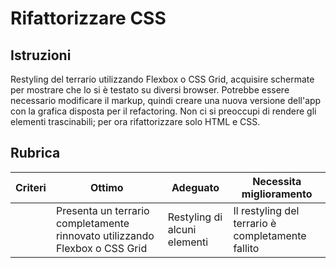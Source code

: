 # Rifattorizzare CSS

## Istruzioni

Restyling del terrario utilizzando Flexbox o CSS Grid, acquisire schermate per mostrare che lo si è testato su diversi browser. Potrebbe essere necessario modificare il markup, quindi creare una nuova versione dell'app con la grafica disposta per il refactoring. Non ci si preoccupi di rendere gli elementi trascinabili; per ora rifattorizzare solo HTML e CSS.

## Rubrica

| Criteri | Ottimo | Adeguato | Necessita miglioramento |
| -------- | ----------------------------------------------------------------- | ----------------------------- | ------------------------------------ |
|          | Presenta un terrario completamente rinnovato utilizzando Flexbox o CSS Grid | Restyling di alcuni elementi | Il restyling del terrario è completamente fallito |
